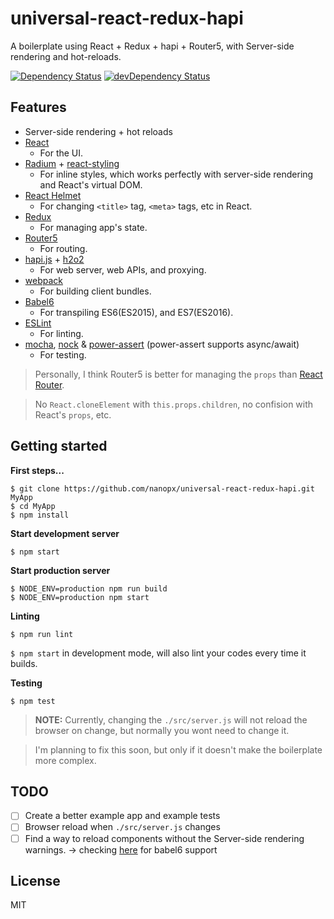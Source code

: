 # universal-react-redux-hapi
A boilerplate using React + Redux + hapi + Router5, with Server-side rendering and hot-reloads.

[![Dependency Status](https://david-dm.org/nanopx/universal-react-redux-hapi.svg?style=flat-square)](https://david-dm.org/nanopx/universal-react-redux-hapi)
[![devDependency Status](https://david-dm.org/nanopx/universal-react-redux-hapi/dev-status.svg?style=flat-square)](https://david-dm.org/nanopx/universal-react-redux-hapi#info=devDependencies)

## Features
* Server-side rendering + hot reloads
* [React](https://facebook.github.io/react/)
  - For the UI.
* [Radium](http://projects.formidablelabs.com/radium/) + [react-styling](https://github.com/halt-hammerzeit/react-styling)
  - For inline styles, which works perfectly with server-side rendering and React's virtual DOM.
* [React Helmet](https://github.com/nfl/react-helmet)
  - For changing `<title>` tag, `<meta>` tags, etc in React.
* [Redux](http://redux.js.org/)
  - For managing app's state.
* [Router5](http://router5.github.io/)
  - For routing.
* [hapi.js](http://hapijs.com/) + [h2o2](https://github.com/hapijs/h2o2)
  * For web server, web APIs, and proxying.
* [webpack](http://webpack.github.io/)
  * For building client bundles.
* [Babel6](https://babeljs.io/)
  * For transpiling ES6(ES2015), and ES7(ES2016).
* [ESLint](http://eslint.org/)
  * For linting.
* [mocha](https://mochajs.org/), [nock](https://github.com/pgte/nock) & [power-assert](https://github.com/power-assert-js/power-assert) (power-assert supports async/await)
  * For testing.

> Personally, I think Router5 is better for managing the `props` than [React Router](https://github.com/rackt/react-router).

> No `React.cloneElement` with `this.props.children`, no confision with React's `props`, etc.


## Getting started
**First steps...**
```
$ git clone https://github.com/nanopx/universal-react-redux-hapi.git MyApp
$ cd MyApp
$ npm install
```

**Start development server**
```
$ npm start
```

**Start production server**
```
$ NODE_ENV=production npm run build
$ NODE_ENV=production npm start
```

**Linting**
```
$ npm run lint
```
`$ npm start` in development mode, will also lint your codes every time it builds.


**Testing**
```
$ npm test
```

> **NOTE:** Currently, changing the `./src/server.js` will not reload the browser on change, but
normally you wont need to change it.

> I'm planning to fix this soon, but only if it doesn't make the boilerplate more complex.

## TODO
- [ ] Create a better example app and example tests
- [ ] Browser reload when `./src/server.js` changes
- [ ] Find a way to reload components without the Server-side rendering warnings. -> checking [here](https://github.com/gaearon/react-transform-boilerplate) for babel6 support

## License
MIT
